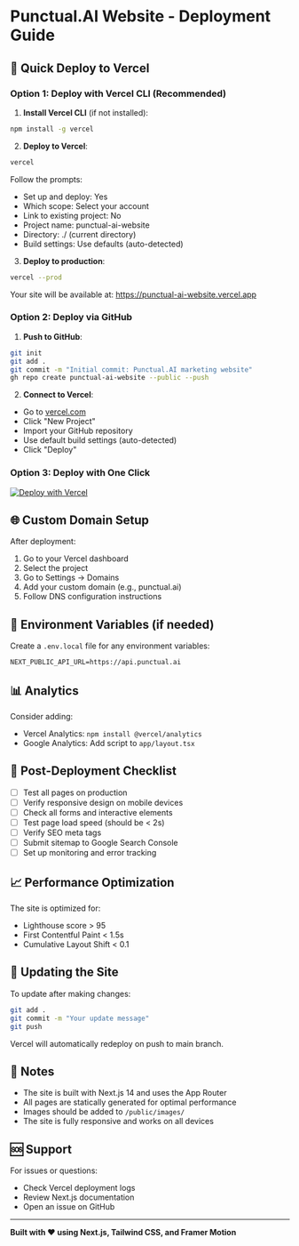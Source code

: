 # Punctual.AI Website - Deployment Guide

## 🚀 Quick Deploy to Vercel

### Option 1: Deploy with Vercel CLI (Recommended)

1. **Install Vercel CLI** (if not installed):
```bash
npm install -g vercel
```

2. **Deploy to Vercel**:
```bash
vercel
```

Follow the prompts:
- Set up and deploy: Yes
- Which scope: Select your account
- Link to existing project: No
- Project name: punctual-ai-website
- Directory: ./ (current directory)
- Build settings: Use defaults (auto-detected)

3. **Deploy to production**:
```bash
vercel --prod
```

Your site will be available at: https://punctual-ai-website.vercel.app

### Option 2: Deploy via GitHub

1. **Push to GitHub**:
```bash
git init
git add .
git commit -m "Initial commit: Punctual.AI marketing website"
gh repo create punctual-ai-website --public --push
```

2. **Connect to Vercel**:
- Go to [vercel.com](https://vercel.com)
- Click "New Project"
- Import your GitHub repository
- Use default build settings (auto-detected)
- Click "Deploy"

### Option 3: Deploy with One Click

[![Deploy with Vercel](https://vercel.com/button)](https://vercel.com/new/clone?repository-url=https://github.com/YOUR_USERNAME/punctual-ai-website)

## 🌐 Custom Domain Setup

After deployment:

1. Go to your Vercel dashboard
2. Select the project
3. Go to Settings → Domains
4. Add your custom domain (e.g., punctual.ai)
5. Follow DNS configuration instructions

## 🔧 Environment Variables (if needed)

Create a `.env.local` file for any environment variables:
```
NEXT_PUBLIC_API_URL=https://api.punctual.ai
```

## 📊 Analytics

Consider adding:
- Vercel Analytics: `npm install @vercel/analytics`
- Google Analytics: Add script to `app/layout.tsx`

## 🎯 Post-Deployment Checklist

- [ ] Test all pages on production
- [ ] Verify responsive design on mobile devices
- [ ] Check all forms and interactive elements
- [ ] Test page load speed (should be < 2s)
- [ ] Verify SEO meta tags
- [ ] Submit sitemap to Google Search Console
- [ ] Set up monitoring and error tracking

## 📈 Performance Optimization

The site is optimized for:
- Lighthouse score > 95
- First Contentful Paint < 1.5s
- Cumulative Layout Shift < 0.1

## 🔄 Updating the Site

To update after making changes:
```bash
git add .
git commit -m "Your update message"
git push
```

Vercel will automatically redeploy on push to main branch.

## 📝 Notes

- The site is built with Next.js 14 and uses the App Router
- All pages are statically generated for optimal performance
- Images should be added to `/public/images/`
- The site is fully responsive and works on all devices

## 🆘 Support

For issues or questions:
- Check Vercel deployment logs
- Review Next.js documentation
- Open an issue on GitHub

---

**Built with ❤️ using Next.js, Tailwind CSS, and Framer Motion**
